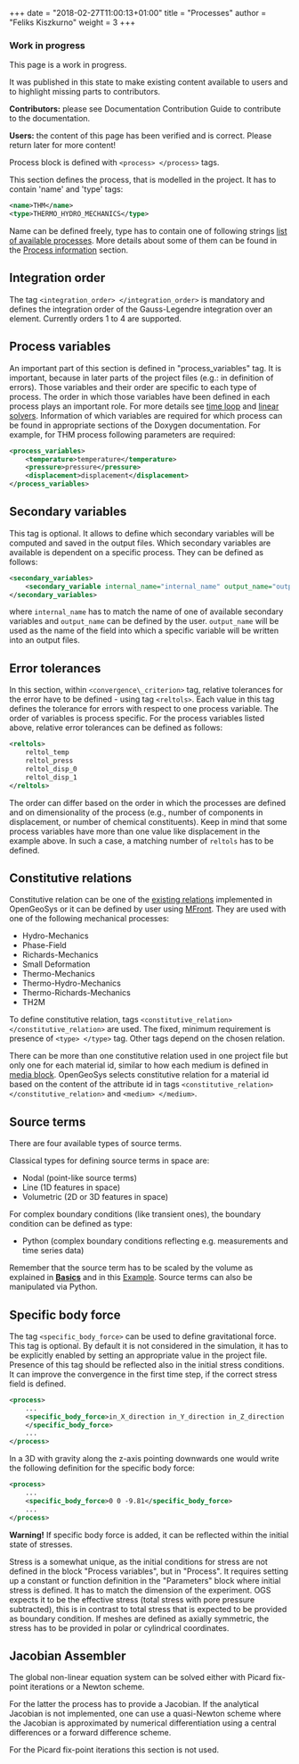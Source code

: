 +++
date = "2018-02-27T11:00:13+01:00"
title = "Processes"
author = "Feliks Kiszkurno"
weight = 3
+++
<div class="note">

### Work in progress

This page is a work in progress.

It was published in this state to make existing content available to users and to highlight missing parts to contributors.

**Contributors:** please see Documentation Contribution Guide to contribute to the documentation.

**Users:** the content of this page has been verified and is correct. Please return later for more content!

</div>

Process block is defined with `<process> </process>` tags.

This section defines the process, that is modelled in the project.
It has to contain 'name' and 'type' tags:

```xml
<name>THM</name>
<type>THERMO_HYDRO_MECHANICS</type>
```

Name can be defined freely, type has to contain one of following strings [list of available processes](https://doxygen.opengeosys.org/d5/d98/ogs_file_param__prj__processes__process.html). More details about some of them can be found in
the [Process information](/docs/processes/heat-transport/heat_transport_bhe/) section.

## Integration order

The tag `<integration_order> </integration_order>` is mandatory and defines the integration order of the Gauss-Legendre
integration over an element. Currently orders 1 to 4 are supported.
<!-- TODO: If it is mandatory, it would be great to have an example here. -->

## Process variables

An important part of this section is defined in "process\_variables" tag. It is important, because in later parts of the
project files (e.g.: in definition of errors). Those variables and their order are specific to each type of process. The order
in which those variables have been defined in each process plays an important role.
For more details see [time loop](/docs/userguide/blocks/time_loop/) and [linear solvers](/docs/userguide/blocks/linear_solvers/).
Information of which variables are required for which process can be found in appropriate sections of the Doxygen documentation.
For example, for THM process following parameters are required:

```xml
<process_variables>
    <temperature>temperature</temperature>
    <pressure>pressure</pressure>
    <displacement>displacement</displacement>
</process_variables>
```

## Secondary variables

This tag is optional.
It allows to define which secondary variables will be computed and saved in the output files.
Which secondary variables are available is dependent on a specific process.
They can be defined as follows:

```xml
<secondary_variables>
    <secondary_variable internal_name="internal_name" output_name="output_name"/>
</secondary_variables>
```

where `internal_name` has to match the name of one of available secondary variables and `output_name` can be defined by the
user.
`output_name` will be used as the name of the field into which a specific variable will be written into an output files.

## Error tolerances

In this section, within `<convergence\_criterion>` tag, relative tolerances for the error have to be defined - using tag `<reltols>`.
Each value in this tag defines the tolerance for errors with respect to one process variable.
The order of variables is process specific.
For the process variables listed above, relative error tolerances can be defined as follows:

```xml
<reltols>
    reltol_temp
    reltol_press
    reltol_disp_0
    reltol_disp_1
</reltols>
```

The order can differ based on the order in which the processes are defined and on dimensionality of the process (e.g., number
of components in displacement, or number of chemical constituents).
Keep in mind that some process variables have more than one value like displacement in the example above.
In such a case, a matching number of `reltols` has to be defined. <!-- TODO: Explain the matching number. -->

<!-- TODO: Explain the relative tolerance. -->

## Constitutive relations

Constitutive relation can be one of the [existing relations](/docs/userguide/blocks/misc/constitutive_relations/) implemented
in OpenGeoSys or it can be defined by user using [MFront](/docs/userguide/features/mfront/).
They are used with one of the following mechanical processes:

* Hydro-Mechanics
* Phase-Field
* Richards-Mechanics
* Small Deformation
* Thermo-Mechanics
* Thermo-Hydro-Mechanics
* Thermo-Richards-Mechanics
* TH2M

To define constitutive relation, tags `<constitutive_relation> </constitutive_relation>` are used.
The fixed, minimum requirement is presence of `<type> </type>` tag. Other tags depend on the chosen relation.

There can be more than one constitutive relation used in one project file but only one for each material id, similar to how
each medium is defined in [media block](/docs/userguide/blocks/media/).
OpenGeoSys selects constitutive relation for a material id based on the content of the attribute id in tags `<constitutive_relation> </constitutive_relation>` and `<medium> </medium>`.

## Source terms

There are four available types of source terms.

Classical types for defining source terms in space are:

* Nodal (point-like source terms)
* Line (1D features in space)
* Volumetric (2D or 3D features in space)

For complex boundary conditions (like transient ones), the boundary condition can be defined as type:

* Python (complex boundary conditions reflecting e.g. measurements and time series data)

Remember that the source term has to be scaled by the volume as explained in [**Basics**](/docs/userguide/basics/conventions/)
and in this [Example](/docs/userguide/blocks/misc/scaling_source_term/). Source terms can also be manipulated via Python.

## Specific body force

 The tag `<specific_body_force>` can be used to define gravitational force.
 This tag is optional.
 By default it is not considered in the simulation, it has to be explicitly enabled by setting an appropriate value in the
 project file.
 Presence of this tag should be reflected also in the initial stress conditions.
 It can improve the convergence in the first time step, if the correct stress field is defined.

```xml
<process>
    ...
    <specific_body_force>in_X_direction in_Y_direction in_Z_direction
    </specific_body_force>
    ...
</process>
```

In a 3D with gravity along the z-axis pointing downwards one would write the following definition for the specific body force:

```xml
<process>
    ...
    <specific_body_force>0 0 -9.81</specific_body_force>
    ...
</process>
```

**Warning!** If specific body force is added, it can be reflected within the initial state of stresses.

Stress is a somewhat unique, as the initial conditions for stress are not defined in the block "Process variables", but in
"Process".
It requires setting up a constant or function definition in the "Parameters" block where initial stress is defined.
It has to match the dimension of the experiment.
OGS expects it to be the effective stress (total stress with pore pressure subtracted), this is in contrast to total stress
that is expected to be provided as boundary condition.
If meshes are defined as axially symmetric, the stress has to be provided in polar or cylindrical coordinates.

## Jacobian Assembler

<!-- TODO: Explanations for each type. -->

The global non-linear equation system can be solved either with Picard fix-point iterations or a Newton scheme.
<!-- (TODO: Reference NLS scheme) -->
For the latter the process has to provide a Jacobian.
If the analytical Jacobian is not implemented, one can use a quasi-Newton scheme where the Jacobian is approximated by
numerical differentiation using a central differences or a forward difference scheme.

For the Picard fix-point iterations this section is not used.
